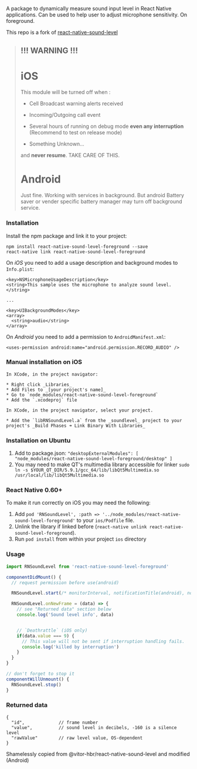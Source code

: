 A package to dynamically measure sound input level in React Native applications.
Can be used to help user to adjust microphone sensitivity. On foreground.

This repo is a fork of [react-native-sound-level](https://github.com/punarinta/react-native-sound-level)

> ## !!! WARNING !!!
>
> # iOS
>
> This module will be turned off when :
>
> - Cell Broadcast warning alerts received
>
> - Incoming/Outgoing call event
>
> - Several hours of running on debug mode **even any interruption** (Recommend to test on release mode)
>
> - Something Unknown...
>
> and **never resume**. TAKE CARE OF THIS.
>
> # Android
>
> Just fine. Working with services in background.
> But android Battery saver or vender specific battery manager may turn off background service.

### Installation

Install the npm package and link it to your project:

```
npm install react-native-sound-level-foreground --save
react-native link react-native-sound-level-foreground
```

On _iOS_ you need to add a usage description and background modes to `Info.plist`:

```
<key>NSMicrophoneUsageDescription</key>
<string>This sample uses the microphone to analyze sound level.</string>

...

<key>UIBackgroundModes</key>
<array>
  <string>audio</string>
</array>
```

On _Android_ you need to add a permission to `AndroidManifest.xml`:

```
<uses-permission android:name="android.permission.RECORD_AUDIO" />
```

### Manual installation on iOS

```
In XCode, in the project navigator:

* Right click _Libraries_
* Add Files to _[your project's name]_
* Go to `node_modules/react-native-sound-level-foreground`
* Add the `.xcodeproj` file

In XCode, in the project navigator, select your project.

* Add the `libRNSoundLevel.a` from the _soundlevel_ project to your project's _Build Phases ➜ Link Binary With Libraries_
```

### Installation on Ubuntu

1. Add to package.json: `"desktopExternalModules": [ "node_modules/react-native-sound-level-foreground/desktop" ]`
2. You may need to make QT's multimedia library accessible for linker
   `sudo ln -s $YOUR_QT_DIR/5.9.1/gcc_64/lib/libQt5Multimedia.so /usr/local/lib/libQt5Multimedia.so`

### React Native 0.60+

To make it run correctly on iOS you may need the following:

1. Add `pod 'RNSoundLevel', :path => '../node_modules/react-native-sound-level-foreground'` to your `ios/Podfile` file.
2. Unlink the library if linked before (`react-native unlink react-native-sound-level-foreground`).
3. Run `pod install` from within your project `ios` directory

### Usage

```js
import RNSoundLevel from 'react-native-sound-level-foreground'

componentDidMount() {
  // request permission before use(android)

  RNSoundLevel.start(/* monitorInterval, notificationTitle(android), notificationMessage(android) */)

  RNSoundLevel.onNewFrame = (data) => {
    // see "Returned data" section below
    console.log('Sound level info', data)


    // `Deathrattle` (iOS only)
    if(data.value === 9) {
      // This value will not be sent if interruption handling fails.
      console.log('killed by interruption')
    }
  }
}

// don't forget to stop it
componentWillUnmount() {
  RNSoundLevel.stop()
}
```

### Returned data

```
{
  "id",             // frame number
  "value",          // sound level in decibels, -160 is a silence level
  "rawValue"        // raw level value, OS-dependent
}
```

Shamelessly copied from @vitor-hbr/react-native-sound-level and modified (Android)
